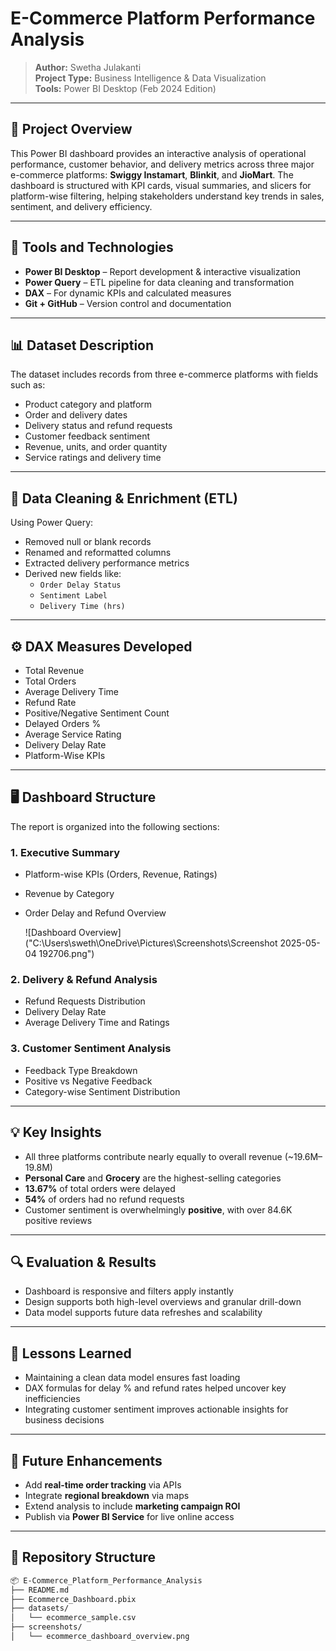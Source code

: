 # E-Commerce Platform Performance Analysis

> **Author:** Swetha Julakanti  
> **Project Type:** Business Intelligence & Data Visualization  
> **Tools:** Power BI Desktop (Feb 2024 Edition)  
>  
---

## 📌 Project Overview

This Power BI dashboard provides an interactive analysis of operational performance, customer behavior, and delivery metrics across three major e-commerce platforms: **Swiggy Instamart**, **Blinkit**, and **JioMart**. The dashboard is structured with KPI cards, visual summaries, and slicers for platform-wise filtering, helping stakeholders understand key trends in sales, sentiment, and delivery efficiency.

---

## 🧰 Tools and Technologies

- **Power BI Desktop** – Report development & interactive visualization  
- **Power Query** – ETL pipeline for data cleaning and transformation  
- **DAX** – For dynamic KPIs and calculated measures  
- **Git + GitHub** – Version control and documentation  

---

## 📊 Dataset Description

The dataset includes records from three e-commerce platforms with fields such as:

- Product category and platform
- Order and delivery dates
- Delivery status and refund requests
- Customer feedback sentiment
- Revenue, units, and order quantity
- Service ratings and delivery time

---

## 🧹 Data Cleaning & Enrichment (ETL)

Using Power Query:
- Removed null or blank records  
- Renamed and reformatted columns  
- Extracted delivery performance metrics  
- Derived new fields like:
  - `Order Delay Status`  
  - `Sentiment Label`  
  - `Delivery Time (hrs)`  

---

## ⚙️ DAX Measures Developed

- Total Revenue  
- Total Orders  
- Average Delivery Time  
- Refund Rate  
- Positive/Negative Sentiment Count  
- Delayed Orders %  
- Average Service Rating  
- Delivery Delay Rate  
- Platform-Wise KPIs  

---

## 🖥️ Dashboard Structure

The report is organized into the following sections:

### 1. Executive Summary  
- Platform-wise KPIs (Orders, Revenue, Ratings)  
- Revenue by Category  
- Order Delay and Refund Overview  

  ![Dashboard Overview]("C:\Users\sweth\OneDrive\Pictures\Screenshots\Screenshot 2025-05-04 192706.png")

### 2. Delivery & Refund Analysis  
- Refund Requests Distribution  
- Delivery Delay Rate  
- Average Delivery Time and Ratings  

### 3. Customer Sentiment Analysis  
- Feedback Type Breakdown  
- Positive vs Negative Feedback  
- Category-wise Sentiment Distribution  

---

## 💡 Key Insights

- All three platforms contribute nearly equally to overall revenue (~19.6M–19.8M)  
- **Personal Care** and **Grocery** are the highest-selling categories  
- **13.67%** of total orders were delayed  
- **54%** of orders had no refund requests  
- Customer sentiment is overwhelmingly **positive**, with over 84.6K positive reviews

---

## 🔍 Evaluation & Results

- Dashboard is responsive and filters apply instantly  
- Design supports both high-level overviews and granular drill-down  
- Data model supports future data refreshes and scalability  

---

## 🧠 Lessons Learned

- Maintaining a clean data model ensures fast loading  
- DAX formulas for delay % and refund rates helped uncover key inefficiencies  
- Integrating customer sentiment improves actionable insights for business decisions  

---

## 🧭 Future Enhancements

- Add **real-time order tracking** via APIs  
- Integrate **regional breakdown** via maps  
- Extend analysis to include **marketing campaign ROI**  
- Publish via **Power BI Service** for live online access  

---

## 📂 Repository Structure

```bash
📦 E-Commerce_Platform_Performance_Analysis
├── README.md
├── Ecommerce_Dashboard.pbix
├── datasets/
│   └── ecommerce_sample.csv
├── screenshots/
│   └── ecommerce_dashboard_overview.png

